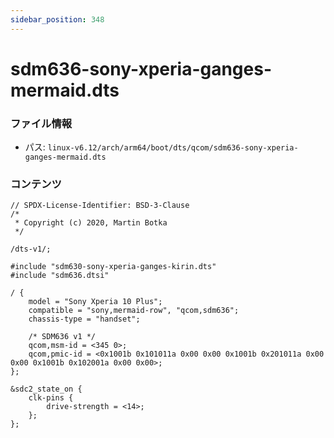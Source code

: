 ```yaml
---
sidebar_position: 348
---
```

# sdm636-sony-xperia-ganges-mermaid.dts

### ファイル情報

- パス: `linux-v6.12/arch/arm64/boot/dts/qcom/sdm636-sony-xperia-ganges-mermaid.dts`

### コンテンツ

```dts
// SPDX-License-Identifier: BSD-3-Clause
/*
 * Copyright (c) 2020, Martin Botka
 */

/dts-v1/;

#include "sdm630-sony-xperia-ganges-kirin.dts"
#include "sdm636.dtsi"

/ {
	model = "Sony Xperia 10 Plus";
	compatible = "sony,mermaid-row", "qcom,sdm636";
	chassis-type = "handset";

	/* SDM636 v1 */
	qcom,msm-id = <345 0>;
	qcom,pmic-id = <0x1001b 0x101011a 0x00 0x00 0x1001b 0x201011a 0x00 0x00 0x1001b 0x102001a 0x00 0x00>;
};

&sdc2_state_on {
	clk-pins {
		drive-strength = <14>;
	};
};

```
